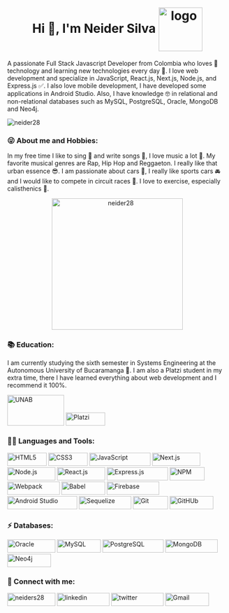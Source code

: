<h1 align="center">Hi 👋, I'm Neider Silva <img align="center" src="https://portfolio-neider-silva-28.vercel.app/_next/static/media/logo.50ec13f5.png" alt="logo" width="100" height="100"/></h1>
<p align="left">A passionate Full Stack Javascript Developer from Colombia  who loves 💖 technology and learning new technologies every day 🌱. I love web development and specialize in JavaScript, React.js, Next.js, Node.js, and Express.js ✅. I also love mobile development, I have developed some applications in Android Studio. Also, I have knowledge 🤓 in relational and non-relational databases such as MySQL, PostgreSQL, Oracle, MongoDB and Neo4j.</p>

<p><img align="center" src="https://github-profile-summary-cards.vercel.app/api/cards/profile-details?username=neider28&theme=highcontrast" alt="neider28" /></p>

<h3 align="left">😜 About me and Hobbies:</h3>
<p align="left">In my free time I like to sing 🎤 and write songs 💽, I love music a lot 🎵. My favorite musical genres are Rap, Hip Hop and Reggaeton. I really like that urban essence 😎.
I am passionate about cars 🚗, I really like sports cars 🚘 and I would like to compete in circuit races 🏁. I love to exercise, especially calisthenics 💪.</p>
<p align="center"> <img src="https://portfolio-neider-silva-28.vercel.app/_next/static/media/welcome.a6dd43df.png" alt="neider28" width="300" height="300"/> </p>

<h3 align="left">📚 Education:</h3>
<p align="left">I am currently studying the sixth semester in Systems Engineering at the Autonomous University of Bucaramanga 🏰. I am also a Platzi student in my extra time, there I have learned everything about web development and I recommend it 100%.</p>
<p align="left"> <img src="https://media.sipiapa.org/adjuntos/185/imagenes/001/819/0001819726.jpg" alt="UNAB" width="130" height="70"/> <img src="https://img.shields.io/badge/Platzi-98CA3F?style=for-the-badge&logo=platzi&logoColor=white" alt="Platzi" width="90" height="30"/> </p>

<h3 align="left">👩‍💻 Languages and Tools:</h3>
<p align="left"> <img src="https://img.shields.io/badge/HTML5-E34F26?style=for-the-badge&logo=html5&logoColor=white" alt="HTML5" width="90" height="30"/> <img src="https://img.shields.io/badge/CSS3-1572B6?style=for-the-badge&logo=css3&logoColor=white" alt="CSS3" width="90" height="30"/> <img src="https://img.shields.io/badge/JavaScript-323330?style=for-the-badge&logo=javascript&logoColor=F7DF1E" alt="JavaScript" width="140" height="30"/> <img src="https://img.shields.io/badge/next.js-000000?style=for-the-badge&logo=nextdotjs&logoColor=white" alt="Next.js" width="110" height="30"/> <img src="https://img.shields.io/badge/Node.js-339933?style=for-the-badge&logo=nodedotjs&logoColor=white" alt="Node.js" width="110" height="30"/> <img src="https://img.shields.io/badge/React-20232A?style=for-the-badge&logo=react&logoColor=61DAFB" alt="React.js" width="110" height="30"/> <img src="https://img.shields.io/badge/Express.js-000000?style=for-the-badge&logo=express&logoColor=white" alt="Express.js" width="140" height="30"/> <img src="https://img.shields.io/badge/npm-CB3837?style=for-the-badge&logo=npm&logoColor=white" alt="NPM" width="80" height="30"/> <img src="https://img.shields.io/badge/Webpack-8DD6F9?style=for-the-badge&logo=Webpack&logoColor=white" alt="Webpack" width="120" height="30"/> <img src="https://img.shields.io/badge/Babel-F9DC3E?style=for-the-badge&logo=babel&logoColor=white" alt="Babel" width="100" height="30"/> <img src="https://img.shields.io/badge/firebase-ffca28?style=for-the-badge&logo=firebase&logoColor=black" alt="Firebase" width="120" height="30"/> <img src="https://img.shields.io/badge/Android_Studio-3DDC84?style=for-the-badge&logo=android-studio&logoColor=white" alt="Android Studio" width="160" height="30"/> <img src="https://img.shields.io/badge/Sequelize-52B0E7?style=for-the-badge&logo=Sequelize&logoColor=white" alt="Sequelize" width="120" height="30"/> <img src="https://img.shields.io/badge/GIT-E44C30?style=for-the-badge&logo=git&logoColor=white" alt="Git" width="80" height="30"/> <img src="https://img.shields.io/badge/GitHub-100000?style=for-the-badge&logo=github&logoColor=white" alt="GitHUb" width="100" height="30"/> </p>

<h3 align="left">⚡ Databases:</h3>
<p align="left"> <img src="https://img.shields.io/badge/Oracle-F80000?style=for-the-badge&logo=Oracle&logoColor=white" alt="Oracle" width="110" height="30"/> <img src="https://img.shields.io/badge/MySQL-005C84?style=for-the-badge&logo=mysql&logoColor=white" alt="MySQL" width="100" height="30"/> <img src="https://img.shields.io/badge/PostgreSQL-316192?style=for-the-badge&logo=postgresql&logoColor=white" alt="PostgreSQL" width="140" height="30"/> <img src="https://img.shields.io/badge/MongoDB-4EA94B?style=for-the-badge&logo=mongodb&logoColor=white" alt="MongoDB" width="120" height="30"/> <img src="https://img.shields.io/badge/Neo4j-018bff?style=for-the-badge&logo=neo4j&logoColor=white" alt="Neo4j" width="100" height="30"/> </p>

<h3 align="left">📱 Connect with me:</h3>
<p align="left"> <a href="https://portfolio-neider-silva-28.vercel.app/" target="blank"><img align="center" src="https://img.shields.io/badge/website-000000?style=for-the-badge&logo=About.me&logoColor=white" alt="neiders28" height="30" width="110" /></a> <a href="https://www.linkedin.com/in/neidersilva28/" target="blank"><img align="center" src="https://img.shields.io/badge/LinkedIn-0077B5?style=for-the-badge&logo=linkedin&logoColor=white" alt="linkedin" height="30" width="120" /></a> <a href="https://twitter.com/neiders28" target="blank"><img align="center" src="https://img.shields.io/badge/Twitter-1DA1F2?style=for-the-badge&logo=twitter&logoColor=white" alt="twitter" height="30" width="120" /></a> <a href="mailto:neidersilva2802@gmail.com" target="blank"><img align="center" src="https://img.shields.io/badge/Gmail-D14836?style=for-the-badge&logo=gmail&logoColor=white" alt="Gmail" height="30" width="100" /></a> </p>

